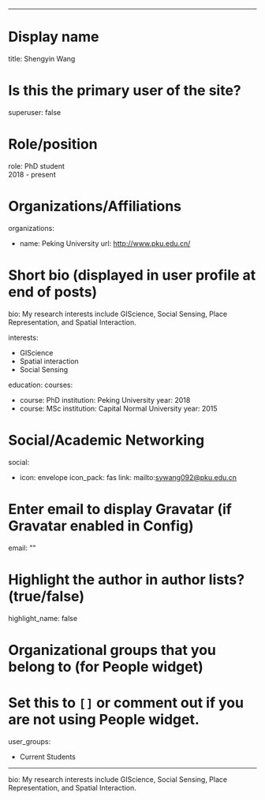 
---
# Display name
title: Shengyin Wang

# Is this the primary user of the site?
superuser: false

# Role/position
role: PhD student<br>2018 - present</br>

# Organizations/Affiliations
organizations:
- name: Peking University
  url: http://www.pku.edu.cn/

# Short bio (displayed in user profile at end of posts)
bio: My research interests include GIScience, Social Sensing, Place Representation, and Spatial Interaction.

interests:
  - GIScience
  - Spatial interaction
  - Social Sensing


education:
  courses:
  - course: PhD
    institution: Peking University
    year: 2018
  - course: MSc
    institution: Capital Normal University
    year: 2015



# Social/Academic Networking
social:
  - icon: envelope
    icon_pack: fas
    link: mailto:sywang092@pku.edu.cn


# Enter email to display Gravatar (if Gravatar enabled in Config)
email: ""

# Highlight the author in author lists? (true/false)
highlight_name: false

# Organizational groups that you belong to (for People widget)
#   Set this to `[]` or comment out if you are not using People widget.
user_groups:
- Current Students
---
bio: My research interests include GIScience, Social Sensing, Place Representation, and Spatial Interaction.
